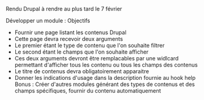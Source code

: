 Rendu Drupal à rendre au plus tard le 7 février


Développer un module :
Objectifs
- Fournir une page listant les contenus Drupal
- Cette page devra recevoir deux arguments
- Le premier étant le type de contenu que l'on souhaite filtrer
- Le second étant le champs que l'on souhaite afficher
- Ces deux arguments devront être remplacables par une widlcard permettant d'afficher tous les contenu ou tous les champs des contenus
- Le titre de contenus devra obligatoirement apparaitre
- Donner les indications d'usage dans la description fournie au hook help
Bonus : Créer d'autres modules générant des types de contenus et des champs spécifiques, fournir du contenu automatiquement
